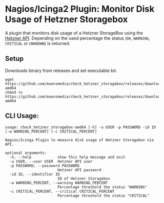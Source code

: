 # Nagios/Icinga2 Plugin: Monitor Disk Usage of Hetzner Storagebox

A plugin that monitors disk usage of a Hetzner StorageBox using the [Hetzner API](https://robot.your-server.de/doc/webservice/de.html#get-storagebox).
Depending on the used percentage the status (`OK`, `WARNING`, `CRITICAL` or `UNKNOWN`) is returned.

## Setup 

Downloads binary from releases and set executable bit.

    wget https://github.com/muensmedia/check_hetzner_storagebox/releases/download/latest/check_hetzner_storagebox-amd64
    chmod +x https://github.com/muensmedia/check_hetzner_storagebox/releases/download/latest/check_hetzner_storagebox-amd64

## CLI Usage:

    usage: check_hetzner_storagebox-amd64 [-h] -u USER -p PASSWORD -id ID [-w WARNING_PERCENT] [-c CRITICAL_PERCENT]
    
    Nagios/Icinga Plugin to measure disk usage of Hetzner Storagebox via API.
    
    optional arguments:
      -h, --help            show this help message and exit
      -u USER, --user USER  Hetzner API user
      -p PASSWORD, --password PASSWORD
                            Hetzner API password
      -id ID, --identifier ID
                            ID of Hetzner Storagebox
      -w WARNING_PERCENT, --warning WARNING_PERCENT
                            Percentage threshold the status "WARNING"
      -c CRITICAL_PERCENT, --critical CRITICAL_PERCENT
                            Percentage threshold the status "CRITICAL"
